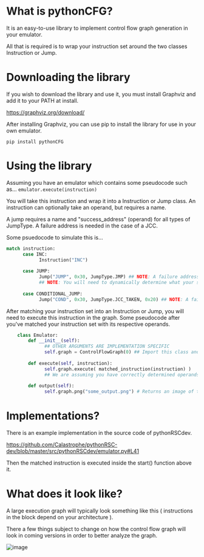 # What is pythonCFG?
It is an easy-to-use library to implement control flow graph generation in your emulator.

All that is required is to wrap your instruction set around the two classes Instruction or Jump.



# Downloading the library
If you wish to download the library and use it, you must install Graphviz and add it to your PATH at install.

https://graphviz.org/download/

After installing Graphviz, you can use pip to install the library for use in your own emulator.

``pip install pythonCFG``

# Using the library
Assuming you have an emulator which contains some pseudocode such as...
``emulator.execute(instruction)``

You will take this instruction and wrap it into a Instruction or Jump class.
An instruction can optionally take an operand, but requires a name.

A jump requires a name and "success_address" (operand) for all types of JumpType. A failure address is needed in the case of a JCC.

Some psuedocode to simulate this is...

```py
match instruction:
      case INC:
            Instruction("INC")
            
      case JUMP:
            Jump("JUMP", 0x30, JumpType.JMP) ## NOTE: A failure address is not needed as this is an absolute jump!
            ## NOTE: You will need to dynamically determine what your success_address and failure_address.
            
      case CONDITIONAL_JUMP:
            Jump("COND", 0x30, JumpType.JCC_TAKEN, 0x20) ## NOTE: A failure address is needed as this is conditional.
```

After matching your instruction set into an Instruction or Jump, you will need to execute this instruction in the graph.
Some pseudocode after you've matched your instruction set with its respective operands.
```py
    class Emulator:
        def __init__(self):
              ## OTHER ARGUMENTS ARE IMPLEMENTATION SPECIFIC
              self.graph = ControlFlowGraph(0) ## Import this class and set your entry point address ( in this case 0 ).
              
        def execute(self, instruction):
              self.graph.execute( matched_instruction(instruction) ) 
              ## We are assuming you have correctly determined operands in matched_instruction.
              
        def output(self):
              self.graph.png("some_output.png") # Returns an image of the control flow graph.
```

# Implementations?

There is an example implementation in the source code of pythonRSCdev.

https://github.com/Calastrophe/pythonRSC-dev/blob/master/src/pythonRSCdev/emulator.py#L41

Then the matched instruction is executed inside the start() function above it.


# What does it look like?

A large execution graph will typically look something like this ( instructions in the block depend on your architecture ).

There a few things subject to change on how the control flow graph will look in coming versions in order to better analyze the graph.

![image](https://user-images.githubusercontent.com/74928681/215513107-28c75e94-7209-4958-a671-c1cc742acc5c.png)
